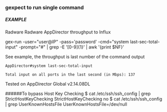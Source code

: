 ### gexpect to run single command

##### EXAMPLE

Radware Radware AppDirector throughput to Influx

gex-run -user="user@IP" -pass='password' -cmd="system last-sec-total-input" -prompt="#" | grep -E '[0-9]{1}' | awk '{print $NF}'

See example, the throughput is last number of the command output

```
AppDirector#system last-sec-total-input

Total input on all ports in the last second (in Mbps): 137 

```

Tested on AppDirector Global v2.14.08DL

######To bypass Host Key Checking
	$ cat /etc/ssh/ssh_config | grep StrictHostKeyChecking
	StrictHostKeyChecking no
	$ cat /etc/ssh/ssh_config | grep UserKnownHostsFile
	UserKnownHostsFile=/dev/null
	 